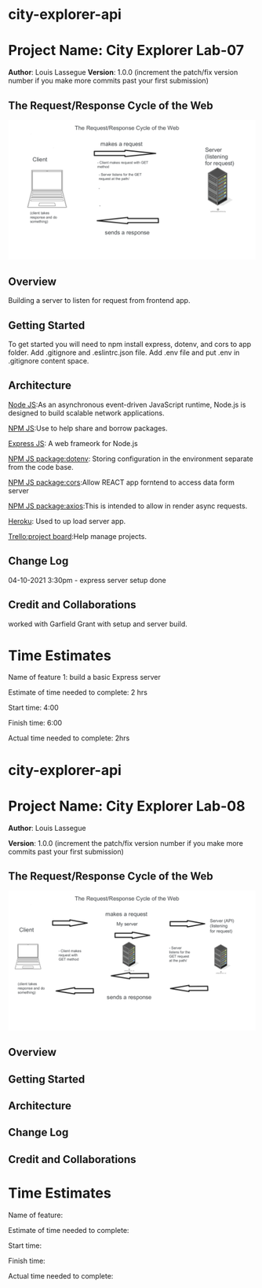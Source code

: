 
# city-explorer-api

# Project Name: City Explorer Lab-07

**Author**: Louis Lassegue
**Version**: 1.0.0 (increment the patch/fix version number if you make more commits past your first submission)

## The Request/Response Cycle of the Web

![Web Request/Response Cycle Diagram](/images/wrrc.png)

## Overview
Building a server to listen for request from frontend app.

## Getting Started
To get started you will need to npm install express, dotenv, and cors to app folder. Add .gitignore and .eslintrc.json file.
Add .env file and put .env in .gitignore content space.

## Architecture

[Node JS](https://nodejs.org/en/):As an asynchronous event-driven JavaScript runtime, Node.js is designed to build scalable network applications.

[NPM JS](https://docs.npmjs.com/):Use to help share and borrow packages.

[Express JS](http://expressjs.com/en/4x/api.html): A web frameork for Node.js

[NPM JS package:dotenv](https://www.npmjs.com/package/dotenv): Storing configuration in the environment separate from the code base.

[NPM JS package:cors](https://expressjs.com/en/resources/middleware/cors.html):Allow REACT app forntend to access data form server

[NPM JS package:axios](https://www.npmjs.com/package/react-axios):This is intended to allow in render async requests.

[Heroku](https://www.heroku.com/home): Used to up load server app.

[Trello:project board](https://trello.com/en-US):Help manage projects.

## Change Log
<!-- Use this area to document the iterative changes made to your application as each feature is successfully implemented. Use time stamps. Here's an example: -->

04-10-2021 3:30pm - express server setup done

## Credit and Collaborations
worked with Garfield Grant with setup and server build.

# Time Estimates

Name of feature 1: build a basic Express server

Estimate of time needed to complete: 2 hrs

Start time: 4:00

Finish time: 6:00

Actual time needed to complete: 2hrs

# city-explorer-api

# Project Name: City Explorer Lab-08

**Author**: Louis Lassegue

**Version**: 1.0.0 (increment the patch/fix version number if you make more commits past your first submission)

## The Request/Response Cycle of the Web

![Request/Response Cycle of the Web Diagram](/images/wrrc2.png)

## Overview
<!-- Provide a high level overview of what this application is and why you are building it, beyond the fact that it's an assignment for this class. (i.e. What's your problem domain?) -->

## Getting Started
<!-- What are the steps that a user must take in order to build this app on their own machine and get it running? -->

## Architecture
<!-- Provide a detailed description of the application design. What technologies (languages, libraries, etc) you're using, and any other relevant design information. -->

## Change Log
<!-- Use this area to document the iterative changes made to your application as each feature is successfully implemented. Use time stamps. Here's an example:

01-01-2001 4:59pm - Application now has a fully-functional express server, with a GET route for the location resource. -->

## Credit and Collaborations
<!-- Give credit (and a link) to other people or resources that helped you build this application. -->

# Time Estimates

Name of feature:

Estimate of time needed to complete: 

Start time: 

Finish time: 

Actual time needed to complete: 

